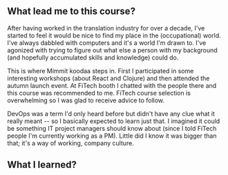 ## What lead me to this course?

After having worked in the translation industry for over a decade, I've started to feel it would be nice to find 
my place in the (occupational) world. I've always dabbled with computers and it's a world I'm drawn to. I've 
agonized with trying to figure out what else a person with my background (and hopefully accumulated skills and 
knowledge) could do.

This is where Mimmit koodaa steps in. First I participated in some interesting workshops (about React and Clojure) and then attended the autumn 
launch event. At FiTech booth I chatted with the people there and this course was recommended to me. FiTech course 
selection is overwhelming so I was glad to receive advice to follow.

DevOps was a term I'd only heard before but didn't have any clue what it really meant -- so I basically expected to 
learn just that. I imagined it could be something IT project managers should know about (since I told FiTech people 
I'm currently working as a PM). Little did I know it was bigger than that; it's a way of working, company culture.

## What I learned?


